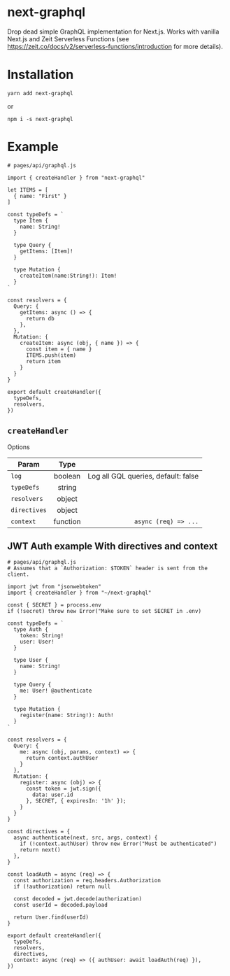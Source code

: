 # next-graphql

Drop dead simple GraphQL implementation for Next.js.  Works with vanilla Next.js and Zeit Serverless Functions (see https://zeit.co/docs/v2/serverless-functions/introduction for more details).

# Installation

`yarn add next-graphql`

or 

`npm i -s next-graphql`

# Example

```
# pages/api/graphql.js 

import { createHandler } from "next-graphql"

let ITEMS = [
  { name: "First" }
]

const typeDefs = `
  type Item {
    name: String! 
  }

  type Query {
    getItems: [Item]!
  }

  type Mutation {
    createItem(name:String!): Item!
  }
`

const resolvers = {
  Query: {
    getItems: async () => {
      return db
    },
  },
  Mutation: {
    createItem: async (obj, { name }) => {
      const item = { name }
      ITEMS.push(item)
      return item
    }
  }
}

export default createHandler({
  typeDefs,
  resolvers,
})

```

## `createHandler`

Options

| Param         | Type          | |
| ------------- |:-------------:| -----:|
| `log`           | boolean     | Log all GQL queries, default: false |
| `typeDefs`      | string      | |
| `resolvers`     | object      | |
| `directives`    | object      | |
| `context`       | function    | `async (req) => ...` |

## JWT Auth example With directives and context

```
# pages/api/graphql.js
# Assumes that a `Authorization: $TOKEN` header is sent from the client.

import jwt from "jsonwebtoken"
import { createHandler } from "~/next-graphql"

const { SECRET } = process.env
if (!secret) throw new Error("Make sure to set SECRET in .env)

const typeDefs = `
  type Auth {
    token: String!
    user: User!
  }

  type User {
    name: String! 
  }

  type Query {
    me: User! @authenticate
  }

  type Mutation {
    register(name: String!): Auth!
  }
`

const resolvers = {
  Query: {
    me: async (obj, params, context) => {
      return context.authUser
    }
  },
  Mutation: {
    register: async (obj) => {
      const token = jwt.sign({
        data: user.id
      }, SECRET, { expiresIn: '1h' });
    }
  }
}

const directives = {
  async authenticate(next, src, args, context) {
    if (!context.authUser) throw new Error("Must be authenticated")
    return next()
  },
}

const loadAuth = async (req) => {
  const authorization = req.headers.Authorization
  if (!authorization) return null

  const decoded = jwt.decode(authorization)
  const userId = decoded.payload

  return User.find(userId)
}

export default createHandler({
  typeDefs,
  resolvers,
  directives,
  context: async (req) => ({ authUser: await loadAuth(req) }),
})
```
